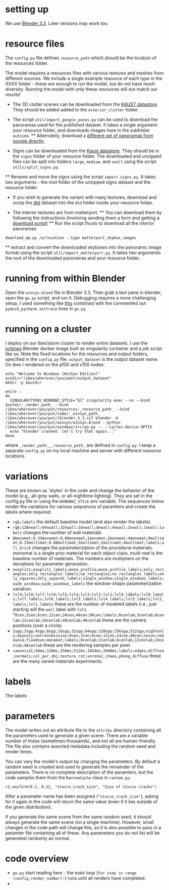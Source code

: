 
# setting up

We use [Blender 3.3](https://ftp.nluug.nl/pub/graphics/blender//release/Blender3.3/). Later versions may work too.

# resource files

The `config.py` file defines `resource_path` which should be the location of the resources folder.

The model requires a resources files with various textures and meshes from different sources. We include a single example resource of each type in the XXXX folder - these are enough to run the model, but do not have much diversity. Running the model with only these resources will not match our results!

* The 3D clutter scenes can be downloaded from the [KAUST datastore](). They should be added added to the `exterior_clutter` folder. 

* The script `util/import_google_panos.py` can be used to download the panoramas used for the published dataset. It takes a single argument: your resource folder, and downloads images here in the subfolder `outside`.
** Alternately, download a [different set of panoramas from google directly](https://sites.google.com/view/streetlearn/dataset).

* Signs can be downloaded from the [Kaust datastore](https://repository.kaust.edu.sa/handle/10754/686575). They should be in the `signs` folder of your resource folder. The downloaded and unzipped files can be split into folders `large`, `medium`, and `small` using the script `utils/split_signs.py`.

** Rename and move the signs using the script `import.signs.py`. It takes two arguments - the root folder of the unzipped signs dataset and the resource folder.

* If you wish to generate the variant with many textures, download and unzip the [dtd](https://www.robots.ox.ac.uk/~vgg/data/dtd/) dataset into the `dtd` folder inside your resource folder.

* The interior textures are from matterport. 
** You can download them by following the instructions (involving sending them a form and getting a [download script](https://github.com/jlin816/dynalang/blob/0da77173ee4aeb975bd8a65c76ddb187fde8de81/scripts/download_mp.py#L4))
** Run the script thusly to download all the interior panoramas:
```
download_mp.py /a/location --type matterport_skybox_images 
```
** extract and convert the downloaded skyboxes into the panoramic image format using the script `util/import_matterport.py`. It takes two arguments: the root of the downloaded panoramas and your resource folder.

# running from within Blender

Open the `winsyn.blend` file in Blender 3.3. Then grab a text pane in blender, open the `go.py` script, and run it. Debugging requires a more challenging setup, I used something like [this](https://code.blender.org/2015/10/debugging-python-code-with-pycharm/) combined with the commented out `pydevd_pycharm.settrace` lines in `go.py`.

# running on a cluster

I deploy on our ibex/slurm cluster to render entire datasets. I use the [nytimes](https://github.com/nytimes/rd-blender-docker?tab=readme-ov-file#331) Blender docker image built as singularity container and a job script like so. Note the fixed locations for the resources and output folders, specified in the `config.py` file. `output_dataset` is the output dataset name. On ibex I rendered on the p100 and v100 nodes.

```
echo "Welcome to Windows (WinSyn Edition)"
outdir="/ibex/wherever/you/want/output_dataset"
mkdir -p $outdir

while :
do
  SINGULARITYENV_WINDOWZ_STYLE="$1" singularity exec --nv --bind $outdir:_render_path_ --bind /ibex/wherever/you/put/resources:_resource_path_ --bind /ibex/wherever/you/put/code/:_winsyn_path_  /ibex/wherever/you/put//blender_3_3.sif blender -b /ibex/wherever/you/put/winsyn/winsyn.blend --python /ibex/wherever/you/put/windowz/src/go.py -- --cycles-device OPTIX
  echo "blender crashed. let's try that again..."
done
```

where `_render_path_`, `_resource_path_` are defined in `config.py`. I keep a separate `config.py` on my local machine and server with different resource locations.

# variations

These are known as 'styles' in the code and change the behavior of the model (e.g., all-grey walls, or all-nighttime lighting). They are set in the config.py file or using the `WINDOWZ_STYLE` env variable. The sequences below render the variations for various sequences of paramters and create the labels where required.

* `rgb;labels` the default baseline model (and also render the labels).
* `rgb;128nwall;64nwall;32nwall;16nwall;8nwall;4nwall;2nwall;1nwall;labels` changes the number of wall materials
*  `0monomat;0.33monomat;0.66monomat;1monomat;2monomat;4monomat;0multimat;0.33multimat;0.66multimat;1multimat;2multimat;4multimat;labels;all_brick` changes the parameterization of the procedural materials. monomat is a single proc material for each object class. multi-mat is the baseline number of materials. The numbers are multipliers on the deviations for parameter generation.
*  `nosplitz;nosplitz_labels;mono_profile;mono_profile_labels;only_rectangles;only_rectangles_labels;no_rectangles;no_rectangles_labels;only_squares;only_squares_labels;single_window;single_windows_labels;wide_windows;wide_windows_labels` the window-shape parameterization variation.
* `lvl9;lvl8;lvl7;lvl6;lvl5;lvl4;lvl3;lvl2;lvl1;lvl9_labels;lvl8_labels;lvl7_labels;lvl6_labels;lvl5_labels;lvl4_labels;lvl3_labels;lvl2_labels;lvl1_labels` these are the number of modeled labels (i.e., just starting will the `wall` label with `lvl1`.
*`0cen;3cen;6cen;12cen;24cen;48cen;96cen;labels;0cenlab;3cenlab;6cenlab;12cenlab;24cenlab;48cenlab;96cenlab` these are the camera positions (over a circle).
* `1spp;2spp;4spp;8spp;16spp;32spp;64spp;128spp;256spp;512spp;nightonly;dayonly;notransmission;0cen;3cen;6cen;12cen;24cen;48cen;nosun;nobounce;fixedsun;monomat;labels;0cenlab;3cenlab;6cenlab;12cenlab;24cenlab;48cenlab` these are the rendering samples per pixel.
* `canonical;64ms;128ms;256ms;512ms;1024ms;2048ms;labels;edges;diffuse;normals;col_per_obj;texture_rot;voronoi_chaos,phong_diffuse` these are the many varied materials experiments.

# labels

The labels

# parameters

The model writes out an attribute file to the `attribs` directory containing all the parameters used to generate a given scene. There are a variable number of these (sometimes thousands), and not all are human-friendly. The file also contains assorted metadata including the random seed and render times.

You can vary the model's output by changing the parameters. By default a random seed is created and used to generate the remainder of the parameters. There is no complete description of the paramters, but the code samples them from the `RantomCache` class in `rantom.py`:

```
r2.uniform(0.1, 0.22, "stucco_crack_size", "Size of stucco cracks")
```

After a parameter name has been assigned (`"stucco_crack_size"`), asking for it again in the code will return the same value (even if it lies outside of the given distribution).

If you generate the same scene from the same random seed, it should always generate the same scene (on a single machine). However, small changes in the code path will change this, so it is also possible to pass in a paramter file containing all of these. Any parameters you do not list will be generated randomly as normal.

# code overview

* `go.py` start reading here - the main loop (`for step in range (config.render_number):`) runs until all renders have completed.
* 
























